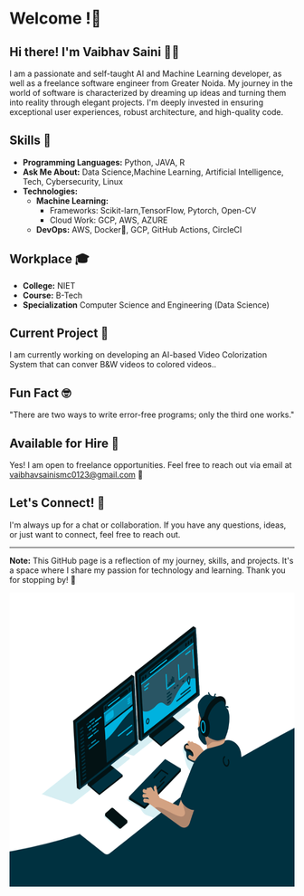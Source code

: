 # Welcome !👋


<!-- [![LinkedIn](download.jpeg)](https://www.linkedin.com/in/vaibhav-saini-90b34924a)
[![Instagram](instagram.png)](Your Instagram Link) -->


## Hi there! I'm  Vaibhav Saini 👨‍💻

I am a passionate and self-taught AI and Machine Learning developer, as well as a freelance software engineer from Greater Noida. My journey in the world of software is characterized by dreaming up ideas and turning them into reality through elegant projects. I'm deeply invested in ensuring exceptional user experiences, robust architecture, and high-quality code.

## Skills 🚀

- **Programming Languages:** Python, JAVA, R
- **Ask Me About:** Data Science,Machine Learning, Artificial Intelligence, Tech, Cybersecurity, Linux
- **Technologies:**
  - **Machine Learning:**
    - Frameworks: Scikit-larn,TensorFlow, Pytorch, Open-CV
    - Cloud Work: GCP, AWS, AZURE
  - **DevOps:** AWS, Docker🐳, GCP, GitHub Actions, CircleCI

## Workplace 🎓

- **College:** NIET
- **Course:** B-Tech
- **Specialization** Computer Science and Engineering (Data Science)

## Current Project 🚀

I am currently working on developing an AI-based Video Colorization System that can conver B&W videos to colored videos..

## Fun Fact 🤓

"There are two ways to write error-free programs; only the third one works."

## Available for Hire 💼

Yes! I am open to freelance opportunities. Feel free to reach out via email at [vaibhavsainismc0123@gmail.com](vaibhavsainismc0123@gmail.com) 🙂

## Let's Connect! 💬

I'm always up for a chat or collaboration. If you have any questions, ideas, or just want to connect, feel free to reach out.

---
**Note:** This GitHub page is a reflection of my journey, skills, and projects. It's a space where I share my passion for technology and learning. Thank you for stopping by! 🚀


 <img align="right" alt="GIF" src="/code.gif?raw=true" width="1000" height="520" />


